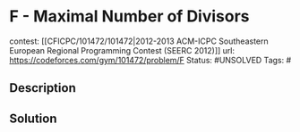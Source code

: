 # F - Maximal Number of Divisors

contest: [[CFICPC/101472/101472|2012-2013 ACM-ICPC Southeastern European Regional Programming Contest (SEERC 2012)]]
url: https://codeforces.com/gym/101472/problem/F
Status: #UNSOLVED
Tags: #

## Description

## Solution

